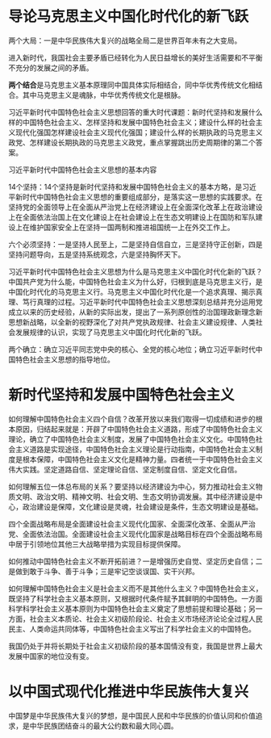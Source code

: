 # 导论马克思主义中国化时代化的新飞跃

两个大局：一是中华民族伟大复兴的战略全局二是世界百年未有之大变局。

进入新时代，我国社会主要矛盾已经转化为人民日益增长的美好生活需要和不平衡不充分的发展之间的矛盾。

**两个结合**是马克思主义基本原理同中国具体实际相结合，同中华优秀传统文化相结合。其中马克思主义是魂脉，中华优秀传统文化是根脉。

习近平新时代中国特色社会主义思想回答的重大时代课题：新时代坚持和发展什么样的中国特色社会主义、怎样坚持和发展中国特色社会主义；建设什么样的社会主义现代化强国怎样建设社会主义现代化强国；建设什么样的长期执政的马克思主义政党、怎样建设长期执政的马克思主义政党，重点掌握跳出历史周期律的第二个答案。

习近平新时代中国特色社会主义思想的基本内容

14个坚持：14个坚持是新时代坚持和发展中国特色社会主义的基本方略，是习近平新时代中国特色社会主义思想的重要组成部分，是落实这一思想的实践要求。在坚持党的全面领导上在全面从严治党上在经济建设上在全面深化改革上在政治建设上在全面依法治国上在文化建设上在社会建设上在生态文明建设上在国防和军队建设上在维护国家安全上在坚持一国两制和推进祖国统一上在外交工作上。

六个必须坚持：一是坚持人民至上，二是坚持自信自立，三是坚持守正创新，四是坚持问题导向，五是坚持系统观念，六是坚持胸怀天下。

习近平新时代中国特色社会主义思想为什么是马克思主义中国化时代化新的飞跃？中国共产党为什么能，中国特色社会主义为什么好，归根到底是马克思主义行，是中国化时代化的马克思主义行。马克思主义中国化时代化是一个追求真理、揭示真理、笃行真理的过程。习近平新时代中国特色社会主义思想深刻总结并充分运用党成立以来的历史经验，从新的实际出发，提出了一系列原创性的治国理政新理念新思想新战略，以全新的视野深化了对共产党执政规律、社会主义建设规律、人类社会发展规律的认识，实现了马克思主义中国化时代化新的飞跃。


两个确立：确立习近平同志党中央的核心、全党的核心地位；确立习近平新时代中国特色社会主义思想的指导地位。


# 新时代坚持和发展中国特色社会主义

如何理解中国特色社会主义四个自信？改革开放以来我们取得一切成绩和进步的根本原因，归结起来就是：开辟了中国特色社会主义道路，形成了中国特色社会主义理论，确立了中国特色社会主义制度，发展了中国特色社会主义文化。中国特色社会主义道路是实现途径，中国特色社会主义理论是行动指南，中国特色社会主义制度是根本保障，中国特色社会主义文化是精神力量。四者统一于中国特色社会主义伟大实践。坚定道路自信、坚定理论自信、坚定制度自信、坚定文化自信。

如何理解五位一体总布局的关系？要坚持以经济建设为中心，努力推动社会主义物质文明、政治文明、精神文明、社会文明、生态文明协调发展。其中经济建设是中心，政治建设是保障，文化建设是灵魂，社会建设是条件，生态文明建设是基础。

四个全面战略布局是全面建设社会主义现代化国家、全面深化改革、全面从严治党、全面依法治国。全面建设社会主义现代化国家是战略目标在四个全面战略布局中居于引领地位其他三大战略举措为实现目标提供保障。

如何推动中国特色社会主义不断开拓前进？一是增强历史自觉、坚定历史自信；二是做到敢于斗争、善于斗争；三是牢记空谈误国、实干兴邦。

如何理解中国特色社会主义是社会主义而不是其他什么主义？中国特色社会主义，既坚持了科学社会主义基本原则，又根据时代条件赋予其鲜明的中国特色。一方面科学科学社会主义基本原则为中国特色社会主义奠定了思想前提和理论基础；另一方面，社会主义本质论、社会主义初级阶段论、社会主义市场经济论论全过程人民民主、人类命运共同体等，中国特色社会主义写出了科学社会主义的中国特色。

我国仍处于并将长期处于社会主义初级阶段的基本国情没有变，我国是世界上最大发展中国家的地位没有变。

# 以中国式现代化推进中华民族伟大复兴

中国梦是中华民族伟大复兴的梦想，是中国民人民和中华民族的价值认同和价值追求，是中华民族团结奋斗的最大公约数和最大同心圆。





